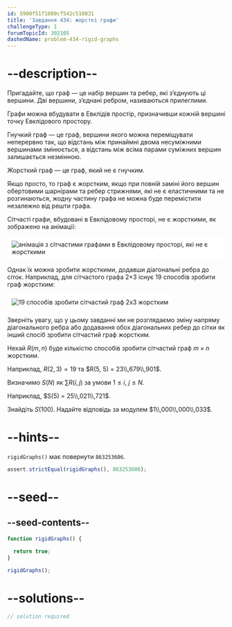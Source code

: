 ```yaml
---
id: 5900f51f1000cf542c510031
title: 'Завдання 434: жорсткі графи'
challengeType: 1
forumTopicId: 302105
dashedName: problem-434-rigid-graphs
---
```


# --description--

Пригадайте, що граф — це набір вершин та ребер, які з’єднують ці вершини. Дві вершини, з’єднані ребром, називаються прилеглими.

Графи можна вбудувати в Евклідів простір, призначивши кожній вершині точку Евклідового простору.

Гнучкий граф — це граф, вершини якого можна переміщувати неперервно так, що відстань між принаймні двома несуміжними вершинами змінюється, а відстань між всіма парами суміжних вершин залишається незмінною.

Жорсткий граф — це граф, який не є гнучким.

Якщо просто, то граф є жорстким, якщо при повній заміні його вершин обертовими шарнірами та ребер стрижнями, які не є еластичними та не розгинаються, жодну частину графа не можна буде перемістити незалежно від решти графа.

Сітчасті графи, вбудовані в Евклідовому просторі, не є жорсткими, як зображено на анімації:

<img class="img-responsive center-block" alt="анімація з сітчастими графами в Евклідовому просторі, які не є жорсткими" src="https://cdn.freecodecamp.org/curriculum/project-euler/rigid-graphs-1.gif" style="background-color: white; padding: 10px;" />

Однак їх можна зробити жорсткими, додавши діагональні ребра до сіток. Наприклад, для сітчастого графа 2×3 існує 19 способів зробити граф жорстким:

<img class="img-responsive center-block" alt="19 способів зробити сітчастий граф 2х3 жорстким" src="https://cdn.freecodecamp.org/curriculum/project-euler/rigid-graphs-2.png" style="background-color: white; padding: 10px;" />

Зверніть увагу, що у цьому завданні ми не розглядаємо зміну напряму діагонального ребра або додавання обох діагональних ребер до сітки як інший спосіб зробити сітчастий граф жорстким.

Нехай $R(m, n)$ буде кількістю способів зробити сітчастий граф $m × n$ жорстким.

Наприклад, $R(2, 3) = 19$ та $R(5, 5) = 23\\,679\\,901$.

Визначимо $S(N)$ як $\sum R(i, j)$ за умови $1 ≤ i$, $j ≤ N$.

Наприклад, $S(5) = 25\\,021\\,721$.

Знайдіть $S(100)$. Надайте відповідь за модулем $1\\,000\\,000\\,033$.

# --hints--

`rigidGraphs()` має повернути `863253606`.

```js
assert.strictEqual(rigidGraphs(), 863253606);
```

# --seed--

## --seed-contents--

```js
function rigidGraphs() {

  return true;
}

rigidGraphs();
```

# --solutions--

```js
// solution required
```
